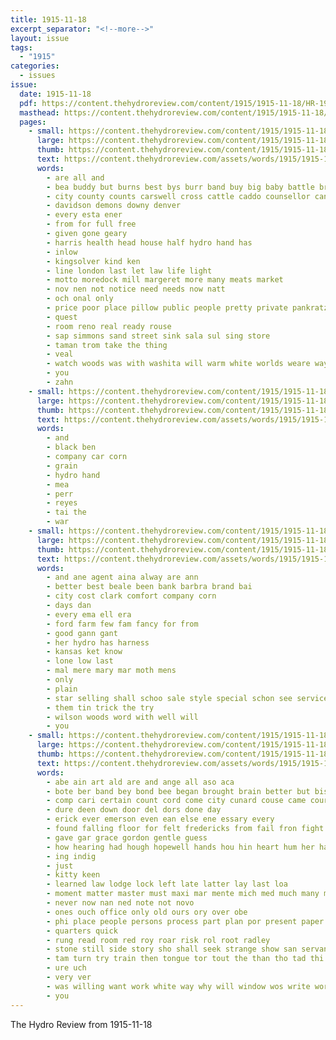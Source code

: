 ```yaml
---
title: 1915-11-18
excerpt_separator: "<!--more-->"
layout: issue
tags:
  - "1915"
categories:
  - issues
issue:
  date: 1915-11-18
  pdf: https://content.thehydroreview.com/content/1915/1915-11-18/HR-1915-11-18.pdf
  masthead: https://content.thehydroreview.com/content/1915/1915-11-18/masthead/HR-1915-11-18.jpg
  pages:
    - small: https://content.thehydroreview.com/content/1915/1915-11-18/small/HR-1915-11-18-01.jpg
      large: https://content.thehydroreview.com/content/1915/1915-11-18/large/HR-1915-11-18-01.jpg
      thumb: https://content.thehydroreview.com/content/1915/1915-11-18/thumbnails/HR-1915-11-18-01.jpg
      text: https://content.thehydroreview.com/assets/words/1915/1915-11-18/HR-1915-11-18-01.txt
      words:
        - are all and
        - bea buddy but burns best bys burr band buy big baby battle bridgeport
        - city county counts carswell cross cattle caddo counsellor can change card come
        - davidson demons downy denver
        - every esta ener
        - from for full free
        - given gone geary
        - harris health head house half hydro hand has
        - inlow
        - kingsolver kind ken
        - line london last let law life light
        - motto moredock mill margeret more many meats market
        - nov nen not notice need needs now natt
        - och onal only
        - price poor place pillow public people pretty private pankratz
        - quest
        - room reno real ready rouse
        - sap simmons sand street sink sala sul sing store
        - taman trom take the thing
        - veal
        - watch woods was with washita will warm white worlds weare way
        - you
        - zahn
    - small: https://content.thehydroreview.com/content/1915/1915-11-18/small/HR-1915-11-18-02.jpg
      large: https://content.thehydroreview.com/content/1915/1915-11-18/large/HR-1915-11-18-02.jpg
      thumb: https://content.thehydroreview.com/content/1915/1915-11-18/thumbnails/HR-1915-11-18-02.jpg
      text: https://content.thehydroreview.com/assets/words/1915/1915-11-18/HR-1915-11-18-02.txt
      words:
        - and
        - black ben
        - company car corn
        - grain
        - hydro hand
        - mea
        - perr
        - reyes
        - tai the
        - war
    - small: https://content.thehydroreview.com/content/1915/1915-11-18/small/HR-1915-11-18-03.jpg
      large: https://content.thehydroreview.com/content/1915/1915-11-18/large/HR-1915-11-18-03.jpg
      thumb: https://content.thehydroreview.com/content/1915/1915-11-18/thumbnails/HR-1915-11-18-03.jpg
      text: https://content.thehydroreview.com/assets/words/1915/1915-11-18/HR-1915-11-18-03.txt
      words:
        - and ane agent aina alway are ann
        - better best beale been bank barbra brand bai
        - city cost clark comfort company corn
        - days dan
        - every ema ell era
        - ford farm few fam fancy for from
        - good gann gant
        - her hydro has harness
        - kansas ket know
        - lone low last
        - mal mere mary mar moth mens
        - only
        - plain
        - star selling shall schoo sale style special schon see service sewing sieg sha
        - them tin trick the try
        - wilson woods word with well will
        - you
    - small: https://content.thehydroreview.com/content/1915/1915-11-18/small/HR-1915-11-18-04.jpg
      large: https://content.thehydroreview.com/content/1915/1915-11-18/large/HR-1915-11-18-04.jpg
      thumb: https://content.thehydroreview.com/content/1915/1915-11-18/thumbnails/HR-1915-11-18-04.jpg
      text: https://content.thehydroreview.com/assets/words/1915/1915-11-18/HR-1915-11-18-04.txt
      words:
        - abe ain art ald are and ange all aso aca
        - bote ber band bey bond bee began brought brain better but bis blind beard bur bei back burgen been both
        - comp cari certain count cord come city cunard couse came course counts clyde cons citizen cross
        - dure deen down door del dors done day
        - erick ever emerson even ean else ene essary every
        - found falling floor for felt fredericks from fail fron fight freedom frederick faithful fred face
        - gave gar grace gordon gentle guess
        - how hearing had hough hopewell hands hou hin heart hum her has heard halls home hil him hor hydro
        - ing indig
        - just
        - kitty keen
        - learned law lodge lock left late latter lay last loa
        - moment matter master must maxi mar mente mich med much many may more man moody
        - never now nan ned note not novo
        - ones ouch office only old ours ory over obe
        - phi place people persons process part plan por present paper pro peight pas princess
        - quarters quick
        - rung read room red roy roar risk rol root radley
        - stone still side story sho shall seek strange show san servant set small such seen sae sory she study setter sense sat seem scarce shook speak sala sons sky see sed sach suter sutton
        - tam turn try train then tongue tor tout the than tho tad thi tinkle tonic trom trust thea treat thing tell take too
        - ure uch
        - very ver
        - was willing want work white way why will window wos write words went with well
        - you
---
```


The Hydro Review from 1915-11-18

<!--more-->

